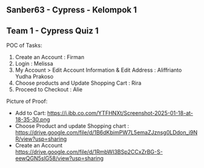 ## Sanber63 - Cypress - Kelompok 1
## Team 1 - Cypress Quiz 1

POC of Tasks:
1. Create an Account : Firman
2. Login : Melissa
3. My Account > Edit Account Information & Edit Address : Aliffrianto Yudha Prakoso
4. Choose products and Update Shopping Cart : Rira
5. Proceed to Checkout : Alie

Picture of Proof:
- Add to Cart: https://i.ibb.co.com/YTFHNXt/Screenshot-2025-01-18-at-18-35-30.png
- Choose Product and update Shopping chart : https://drive.google.com/file/d/1B6dKbimPW7L5emaZJznsg0LDdon_i9NR/view?usp=sharing
- Create an Account https://drive.google.com/file/d/1RmbWI3BSp2CCxZrBG-S-eewQGN5slG58/view?usp=sharing